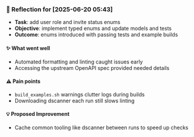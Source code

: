 ### :book: Reflection for [2025-06-20 05:43]
  - **Task**: add user role and invite status enums
  - **Objective**: implement typed enums and update models and tests
  - **Outcome**: enums introduced with passing tests and example builds

#### :sparkles: What went well
  - Automated formatting and linting caught issues early
  - Accessing the upstream OpenAPI spec provided needed details

#### :warning: Pain points
  - `build_examples.sh` warnings clutter logs during builds
  - Downloading dscanner each run still slows linting

#### :bulb: Proposed Improvement
  - Cache common tooling like dscanner between runs to speed up checks
